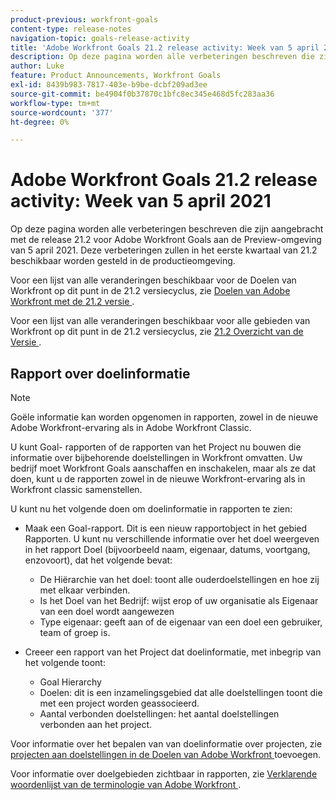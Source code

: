 ```yaml
---
product-previous: workfront-goals
content-type: release-notes
navigation-topic: goals-release-activity
title: 'Adobe Workfront Goals 21.2 release activity: Week van 5 april 2021'
description: Op deze pagina worden alle verbeteringen beschreven die zijn aangebracht met de release 21.2 voor Adobe Workfront Goals aan de Preview-omgeving van 5 april 2021. Deze verbeteringen zullen in het eerste kwartaal van 21.2 beschikbaar worden gesteld in de productieomgeving.
author: Luke
feature: Product Announcements, Workfront Goals
exl-id: 8439b983-7817-403e-b9be-dcbf209ad3ee
source-git-commit: be4904f0b37870c1bfc8ec345e468d5fc283aa36
workflow-type: tm+mt
source-wordcount: '377'
ht-degree: 0%

---
```


# Adobe Workfront Goals 21.2 release activity: Week van 5 april 2021

Op deze pagina worden alle verbeteringen beschreven die zijn aangebracht met de release 21.2 voor Adobe Workfront Goals aan de Preview-omgeving van 5 april 2021. Deze verbeteringen zullen in het eerste kwartaal van 21.2 beschikbaar worden gesteld in de productieomgeving.

Voor een lijst van alle veranderingen beschikbaar voor de Doelen van Workfront op dit punt in de 21.2 versiecyclus, zie [ Doelen van Adobe Workfront met de 21.2 versie ](../../../../product-announcements/product-releases/goals-release-activity/goals-21.2-release/goals-release-21-2.md).

Voor een lijst van alle veranderingen beschikbaar voor alle gebieden van Workfront op dit punt in de 21.2 versiecyclus, zie [ 21.2 Overzicht van de Versie ](../../../../product-announcements/product-releases/21.2-release-activity/21-2-release-overview.md).

## Rapport over doelinformatie

>[!NOTE]
>
>Goële informatie kan worden opgenomen in rapporten, zowel in de nieuwe Adobe Workfront-ervaring als in Adobe Workfront Classic.

U kunt Goal- rapporten of de rapporten van het Project nu bouwen die informatie over bijbehorende doelstellingen in Workfront omvatten. Uw bedrijf moet Workfront Goals aanschaffen en inschakelen, maar als ze dat doen, kunt u de rapporten zowel in de nieuwe Workfront-ervaring als in Workfront classic samenstellen.

U kunt nu het volgende doen om doelinformatie in rapporten te zien:

* Maak een Goal-rapport. Dit is een nieuw rapportobject in het gebied Rapporten. U kunt nu verschillende informatie over het doel weergeven in het rapport Doel (bijvoorbeeld naam, eigenaar, datums, voortgang, enzovoort), dat het volgende bevat:

   * De Hiërarchie van het doel: toont alle ouderdoelstellingen en hoe zij met elkaar verbinden.
   * Is het Doel van het Bedrijf: wijst erop of uw organisatie als Eigenaar van een doel wordt aangewezen
   * Type eigenaar: geeft aan of de eigenaar van een doel een gebruiker, team of groep is.

* Creeer een rapport van het Project dat doelinformatie, met inbegrip van het volgende toont:

   * Goal Hierarchy
   * Doelen: dit is een inzamelingsgebied dat alle doelstellingen toont die met een project worden geassocieerd.
   * Aantal verbonden doelstellingen: het aantal doelstellingen verbonden aan het project.

Voor informatie over het bepalen van van doelinformatie over projecten, zie [ projecten aan doelstellingen in de Doelen van Adobe Workfront ](../../../../workfront-goals/results-and-activities/connect-projects-to-goals-overview.md) toevoegen.

Voor informatie over doelgebieden zichtbaar in rapporten, zie [ Verklarende woordenlijst van de terminologie van Adobe Workfront ](../../../../workfront-basics/navigate-workfront/workfront-navigation/workfront-terminology-glossary.md).

